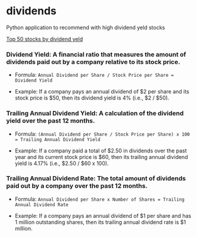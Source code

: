 # dividends
Python application to recommend with high dividend yeld stocks

[Top 50 stocks by dividend yeld](https://github.com/elderibeiro/dividends/blob/main/dividends.md)

### Dividend Yield: A financial ratio that measures the amount of dividends paid out by a company relative to its stock price.

- Formula: ```Annual Dividend per Share / Stock Price per Share = Dividend Yield```

- Example: If a company pays an annual dividend of $2 per share and its stock price is $50, then its dividend yield is 4% (i.e., $2 / $50).

### Trailing Annual Dividend Yield: A calculation of the dividend yield over the past 12 months.

- Formula: ```(Annual Dividend per Share / Stock Price per Share) x 100 = Trailing Annual Dividend Yield```

- Example: If a company paid a total of $2.50 in dividends over the past year and its current stock price is $60, then its trailing annual dividend yield is 4.17% (i.e., $2.50 / $60 x 100).

### Trailing Annual Dividend Rate: The total amount of dividends paid out by a company over the past 12 months.

- Formula: ```Annual Dividend per Share x Number of Shares = Trailing Annual Dividend Rate```

- Example: If a company pays an annual dividend of $1 per share and has 1 million outstanding shares, then its trailing annual dividend rate is $1 million.
